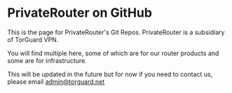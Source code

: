# PrivateRouter on GitHub

This is the page for PrivateRouter's Git Repos. PrivateRouter is a subsidiary of TorGuard VPN.

You will find multiple here, some of which are for our router products and some are for infrastructure.

This will be updated in the future but for now if you need to contact us, please email [admin@torguard.net](mailto:admin@torguard.net)
